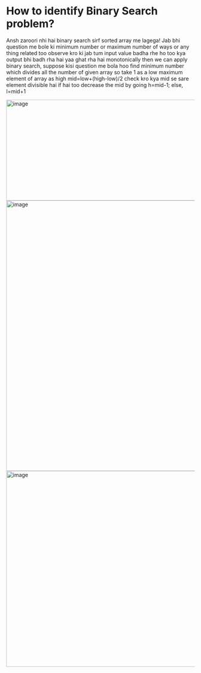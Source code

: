 # How to identify Binary Search problem? 

Ansh zaroori nhi hai binary search sirf sorted array me lagega! 
Jab bhi question me bole ki minimum number or maximum number of ways or any thing related too observe kro ki jab tum input value badha rhe ho too kya output bhi badh rha hai yaa ghat rha hai monotonically then we can apply binary search, suppose kisi question me bola hoo find minimum number which divides all the number of given array so take 1 as a low
              maximum element of array as high 
              mid=low+(high-low)/2
              check kro kya mid se sare element divisible hai if hai too decrease the mid by going h=mid-1;
              else, l=mid+1

              


<img width="797" height="269" alt="image" src="https://github.com/user-attachments/assets/251929f9-440e-4809-8049-736f0bb96634" />

<img width="985" height="722" alt="image" src="https://github.com/user-attachments/assets/953b9e9d-b6eb-4e4b-9648-15ec4faaf70e" />

<img width="981" height="523" alt="image" src="https://github.com/user-attachments/assets/9d50b7d4-7ca9-40f8-b986-749b8b443d65" />



